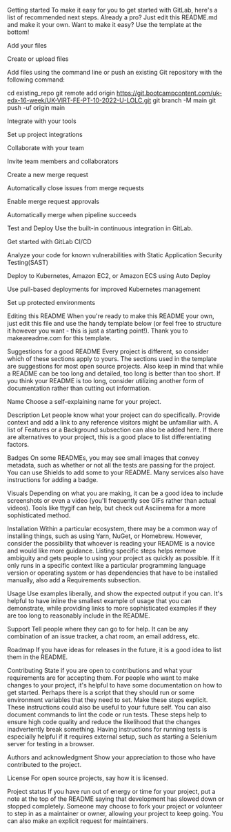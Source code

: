 Getting started
To make it easy for you to get started with GitLab, here's a list of recommended next steps.
Already a pro? Just edit this README.md and make it your own. Want to make it easy? Use the template at the bottom!

Add your files


 Create or upload files

 Add files using the command line or push an existing Git repository with the following command:


cd existing_repo
git remote add origin https://git.bootcampcontent.com/uk-edx-16-week/UK-VIRT-FE-PT-10-2022-U-LOLC.git
git branch -M main
git push -uf origin main



Integrate with your tools


 Set up project integrations



Collaborate with your team


 Invite team members and collaborators


 Create a new merge request


 Automatically close issues from merge requests


 Enable merge request approvals


 Automatically merge when pipeline succeeds



Test and Deploy
Use the built-in continuous integration in GitLab.


 Get started with GitLab CI/CD


 Analyze your code for known vulnerabilities with Static Application Security Testing(SAST)


 Deploy to Kubernetes, Amazon EC2, or Amazon ECS using Auto Deploy


 Use pull-based deployments for improved Kubernetes management


 Set up protected environments




Editing this README
When you're ready to make this README your own, just edit this file and use the handy template below (or feel free to structure it however you want - this is just a starting point!). Thank you to makeareadme.com for this template.

Suggestions for a good README
Every project is different, so consider which of these sections apply to yours. The sections used in the template are suggestions for most open source projects. Also keep in mind that while a README can be too long and detailed, too long is better than too short. If you think your README is too long, consider utilizing another form of documentation rather than cutting out information.

Name
Choose a self-explaining name for your project.

Description
Let people know what your project can do specifically. Provide context and add a link to any reference visitors might be unfamiliar with. A list of Features or a Background subsection can also be added here. If there are alternatives to your project, this is a good place to list differentiating factors.

Badges
On some READMEs, you may see small images that convey metadata, such as whether or not all the tests are passing for the project. You can use Shields to add some to your README. Many services also have instructions for adding a badge.

Visuals
Depending on what you are making, it can be a good idea to include screenshots or even a video (you'll frequently see GIFs rather than actual videos). Tools like ttygif can help, but check out Asciinema for a more sophisticated method.

Installation
Within a particular ecosystem, there may be a common way of installing things, such as using Yarn, NuGet, or Homebrew. However, consider the possibility that whoever is reading your README is a novice and would like more guidance. Listing specific steps helps remove ambiguity and gets people to using your project as quickly as possible. If it only runs in a specific context like a particular programming language version or operating system or has dependencies that have to be installed manually, also add a Requirements subsection.

Usage
Use examples liberally, and show the expected output if you can. It's helpful to have inline the smallest example of usage that you can demonstrate, while providing links to more sophisticated examples if they are too long to reasonably include in the README.

Support
Tell people where they can go to for help. It can be any combination of an issue tracker, a chat room, an email address, etc.

Roadmap
If you have ideas for releases in the future, it is a good idea to list them in the README.

Contributing
State if you are open to contributions and what your requirements are for accepting them.
For people who want to make changes to your project, it's helpful to have some documentation on how to get started. Perhaps there is a script that they should run or some environment variables that they need to set. Make these steps explicit. These instructions could also be useful to your future self.
You can also document commands to lint the code or run tests. These steps help to ensure high code quality and reduce the likelihood that the changes inadvertently break something. Having instructions for running tests is especially helpful if it requires external setup, such as starting a Selenium server for testing in a browser.

Authors and acknowledgment
Show your appreciation to those who have contributed to the project.

License
For open source projects, say how it is licensed.

Project status
If you have run out of energy or time for your project, put a note at the top of the README saying that development has slowed down or stopped completely. Someone may choose to fork your project or volunteer to step in as a maintainer or owner, allowing your project to keep going. You can also make an explicit request for maintainers.